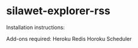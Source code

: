 # silawet-explorer-rss

Installation instructions:

Add-ons required:
Heroku Redis
Horoku Scheduler
